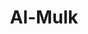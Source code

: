 ---
title: "Al-Mulk"
arabic: "الملك"
no: 67
arabic_no: ٦٧
ayah: 30
prev: at-tahrim
next: al-qalam
---